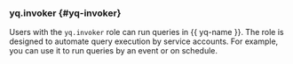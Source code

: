 ### yq.invoker {#yq-invoker}

Users with the `yq.invoker` role can run queries in {{ yq-name }}. The role is designed to automate query execution by service accounts. For example, you can use it to run queries by an event or on schedule.
